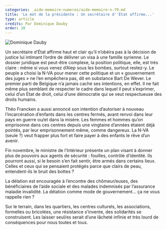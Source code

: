 ```yaml
---
categories: _aide-memoire-numeros/aide-memoire-n-79.md
title: 'Le mot de la présidente : Un secrétaire d''État affirme...'
type: article
credits: Par Dominique Dauby
order: 10
---
```

![Dominique Dauby](/assets/uploads/am-80-dominique-dauby.jpg)



Un secrétaire d’État affirme haut et clair qu’il n’obéira pas à la décision de justice lui intimant l’ordre de délivrer un visa à une famille syrienne. Le dossier juridique est peut-être complexe, la position politique, elle, est très claire : même si vous venez d’Alep sous les bombes, surtout restez-y. Le peuple a choisi la N-VA pour mener cette politique et un « gouvernement des juges » ne l’en empêchera pas, dit en substance Bart De Wever. Le premier parti de Belgique n’a jamais caché ses intentions, en effet. Il ne fait même plus semblant de respecter le cadre dans lequel il peut s’exprimer, celui d’un État de droit, celui d’une démocratie qui se veut respectueuse des droits humains.

Théo Francken a aussi annoncé son intention d’autoriser à nouveau l’incarcération d’enfants dans les centres fermés, avant renvoi dans leur pays en guerre ou/et dans la misère. Les femmes et hommes qu’on emprisonne dans ces centres depuis une vingtaine d’années étaient déjà pointés, par leur emprisonnement même, comme dangereux. La N-VA (seule ?) veut frapper plus fort et faire payer à des enfants le rêve d’un avenir.

Fin novembre, le ministre de l’Intérieur présente un plan visant à donner plus de pouvoirs aux agents de sécurité : fouilles, contrôle d’identité. Ils pourront aussi, si le besoin s’en fait sentir, être armés dans certains lieux. Celles et ceux qui se pensaient protégés parce que clairs de peau, entendent-ils le bruit des bottes ?

La délation est encouragée à l’encontre des chômeur/euses, des bénéficiaires de l’aide sociale et des malades indemnisés par l’assurance maladie invalidité. La délation comme mode de gouvernement… ça ne vous rappelle rien ?

Sur le terrain, dans les quartiers, les centres culturels, les associations, formelles ou bricolées, une résistance s’invente, des solidarités se construisent. Les laisser seul/es serait d’une lâcheté infinie et très lourd de conséquences pour nous toutes et tous.
